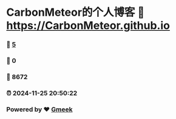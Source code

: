 # CarbonMeteor的个人博客 :link: https://CarbonMeteor.github.io 
### :page_facing_up: [5](https://CarbonMeteor.github.io/tag.html) 
### :speech_balloon: 0 
### :hibiscus: 8672 
### :alarm_clock: 2024-11-25 20:50:22 
### Powered by :heart: [Gmeek](https://github.com/Meekdai/Gmeek)
